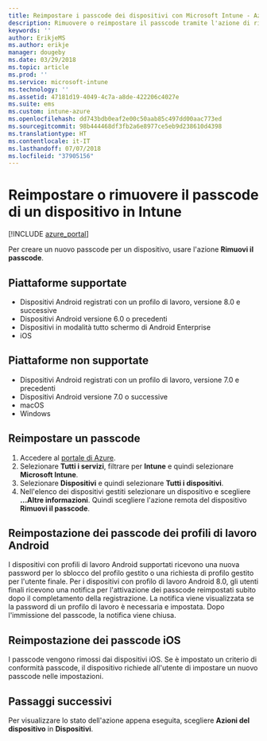 ```yaml
---
title: Reimpostare i passcode dei dispositivi con Microsoft Intune - Azure | Microsoft Docs
description: Rimuovere o reimpostare il passcode tramite l'azione di rimozione del passcode nei dispositivi gestiti o monitorati con Intune.
keywords: ''
author: ErikjeMS
ms.author: erikje
manager: dougeby
ms.date: 03/29/2018
ms.topic: article
ms.prod: ''
ms.service: microsoft-intune
ms.technology: ''
ms.assetid: 47181d19-4049-4c7a-a8de-422206c4027e
ms.suite: ems
ms.custom: intune-azure
ms.openlocfilehash: dd743bdb0eaf2e00c50aab85c497dd00aac773ed
ms.sourcegitcommit: 98b444468df3fb2a6e8977ce5eb9d238610d4398
ms.translationtype: HT
ms.contentlocale: it-IT
ms.lasthandoff: 07/07/2018
ms.locfileid: "37905156"
---
```

# <a name="reset-or-remove-a-device-passcode-in-intune"></a>Reimpostare o rimuovere il passcode di un dispositivo in Intune

[!INCLUDE [azure_portal](./includes/azure_portal.md)]

Per creare un nuovo passcode per un dispositivo, usare l'azione **Rimuovi il passcode**.

## <a name="supported-platforms"></a>Piattaforme supportate

- Dispositivi Android registrati con un profilo di lavoro, versione 8.0 e successive
- Dispositivi Android versione 6.0 o precedenti
- Dispositivi in modalità tutto schermo di Android Enterprise
- iOS 
     
## <a name="unsupported-platforms"></a>Piattaforme non supportate

- Dispositivi Android registrati con un profilo di lavoro, versione 7.0 e precedenti
- Dispositivi Android versione 7.0 o successive
- macOS
- Windows

## <a name="reset-a-passcode"></a>Reimpostare un passcode

1. Accedere al [portale di Azure](https://portal.azure.com).
2. Selezionare **Tutti i servizi**, filtrare per **Intune** e quindi selezionare **Microsoft Intune**.
3. Selezionare **Dispositivi** e quindi selezionare **Tutti i dispositivi**.
4. Nell'elenco dei dispositivi gestiti selezionare un dispositivo e scegliere **...Altre informazioni**. Quindi scegliere l'azione remota del dispositivo **Rimuovi il passcode**.

## <a name="resetting-android-work-profile-passcodes"></a>Reimpostazione dei passcode dei profili di lavoro Android

I dispositivi con profili di lavoro Android supportati ricevono una nuova password per lo sblocco del profilo gestito o una richiesta di profilo gestito per l'utente finale. Per i dispositivi con profilo di lavoro Android 8.0, gli utenti finali ricevono una notifica per l'attivazione dei passcode reimpostati subito dopo il completamento della registrazione. La notifica viene visualizzata se la password di un profilo di lavoro è necessaria e impostata. Dopo l'immissione del passcode, la notifica viene chiusa.

## <a name="resetting-ios-passcodes"></a>Reimpostazione dei passcode iOS

I passcode vengono rimossi dai dispositivi iOS. Se è impostato un criterio di conformità passcode, il dispositivo richiede all'utente di impostare un nuovo passcode nelle impostazioni. 

## <a name="next-steps"></a>Passaggi successivi

Per visualizzare lo stato dell'azione appena eseguita, scegliere **Azioni del dispositivo** in **Dispositivi**.
